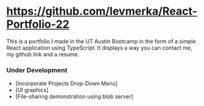 # https://github.com/levmerka/React-Portfolio-22

This is a portfolio I made in the UT Austin Bootcamp in the form of a simple React application using TypeScript. It displays a way you can contact me, my github link and a resume.

### Under Development

- [Incorporate Projects Drop-Down Menu]
- [UI graphics]
- [File-sharing demonstration using blob server]

 <img src="./images/20_portfoliov1.png" alt="" />
